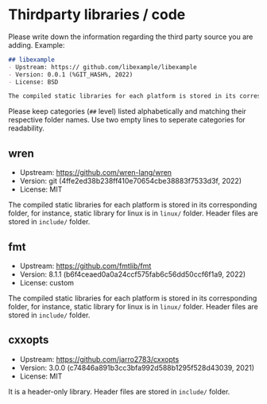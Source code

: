 # Thirdparty libraries / code

Please write down the information regarding the third party source you are adding. Example:
```md
## libexample
- Upstream: https:// github.com/libexample/libexample
- Version: 0.0.1 (%GIT_HASH%, 2022) 
- License: BSD

The compiled static libraries for each platform is stored in its corresponding folder, for instance, static library for linux is in `linux/` folder.
```

Please keep categories (`##` level) listed alphabetically and matching their respective folder names. Use two empty lines to seperate categories for readability.


## wren
- Upstream: https://github.com/wren-lang/wren
- Version: git (4ffe2ed38b238ff410e70654cbe38883f7533d3f, 2022)
- License: MIT

The compiled static libraries for each platform is stored in its corresponding folder, for instance, static library for linux is in `linux/` folder. Header files are stored in `include/` folder.


## fmt
- Upstream: https://github.com/fmtlib/fmt
- Version: 8.1.1 (b6f4ceaed0a0a24ccf575fab6c56dd50ccf6f1a9, 2022)
- License: custom

The compiled static libraries for each platform is stored in its corresponding folder, for instance, static library for linux is in `linux/` folder. Header files are stored in `include/` folder.


## cxxopts
- Upstream: https://github.com/jarro2783/cxxopts
- Version: 3.0.0 (c74846a891b3cc3bfa992d588b1295f528d43039, 2021)
- License: MIT

It is a header-only library. Header files are stored in `include/` folder.
